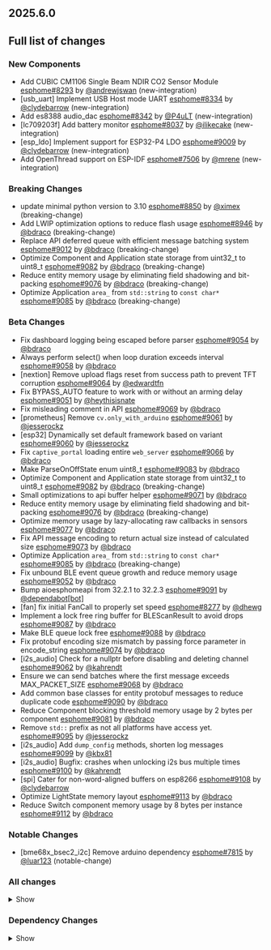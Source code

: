 ## 2025.6.0

## Full list of changes

### New Components

- Add CUBIC CM1106 Single Beam NDIR CO2 Sensor Module [esphome#8293](https://github.com/esphome/esphome/pull/8293) by [@andrewjswan](https://github.com/andrewjswan) (new-integration)
- [usb_uart] Implement USB Host mode UART [esphome#8334](https://github.com/esphome/esphome/pull/8334) by [@clydebarrow](https://github.com/clydebarrow) (new-integration)
- Add es8388 audio_dac [esphome#8342](https://github.com/esphome/esphome/pull/8342) by [@P4uLT](https://github.com/P4uLT) (new-integration)
- [lc709203f] Add battery monitor [esphome#8037](https://github.com/esphome/esphome/pull/8037) by [@ilikecake](https://github.com/ilikecake) (new-integration)
- [esp_ldo] Implement support for ESP32-P4 LDO [esphome#9009](https://github.com/esphome/esphome/pull/9009) by [@clydebarrow](https://github.com/clydebarrow) (new-integration)
- Add OpenThread support on ESP-IDF [esphome#7506](https://github.com/esphome/esphome/pull/7506) by [@mrene](https://github.com/mrene) (new-integration)

### Breaking Changes

- update minimal python version to 3.10 [esphome#8850](https://github.com/esphome/esphome/pull/8850) by [@ximex](https://github.com/ximex) (breaking-change)
- Add LWIP optimization options to reduce flash usage [esphome#8946](https://github.com/esphome/esphome/pull/8946) by [@bdraco](https://github.com/bdraco) (breaking-change)
- Replace API deferred queue with efficient message batching system [esphome#9012](https://github.com/esphome/esphome/pull/9012) by [@bdraco](https://github.com/bdraco) (breaking-change)
- Optimize Component and Application state storage from uint32_t to uint8_t [esphome#9082](https://github.com/esphome/esphome/pull/9082) by [@bdraco](https://github.com/bdraco) (breaking-change)
- Reduce entity memory usage by eliminating field shadowing and bit-packing [esphome#9076](https://github.com/esphome/esphome/pull/9076) by [@bdraco](https://github.com/bdraco) (breaking-change)
- Optimize Application ``area_`` from ``std::string`` to ``const char*`` [esphome#9085](https://github.com/esphome/esphome/pull/9085) by [@bdraco](https://github.com/bdraco) (breaking-change)

### Beta Changes

- Fix dashboard logging being escaped before parser [esphome#9054](https://github.com/esphome/esphome/pull/9054) by [@bdraco](https://github.com/bdraco)
- Always perform select() when loop duration exceeds interval [esphome#9058](https://github.com/esphome/esphome/pull/9058) by [@bdraco](https://github.com/bdraco)
- [nextion] Remove upload flags reset from success path to prevent TFT corruption [esphome#9064](https://github.com/esphome/esphome/pull/9064) by [@edwardtfn](https://github.com/edwardtfn)
- Fix BYPASS_AUTO feature to work with or without an arming delay [esphome#9051](https://github.com/esphome/esphome/pull/9051) by [@heythisisnate](https://github.com/heythisisnate)
- Fix misleading comment in API [esphome#9069](https://github.com/esphome/esphome/pull/9069) by [@bdraco](https://github.com/bdraco)
- [prometheus] Remove ``cv.only_with_arduino`` [esphome#9061](https://github.com/esphome/esphome/pull/9061) by [@jesserockz](https://github.com/jesserockz)
- [esp32] Dynamically set default framework based on variant [esphome#9060](https://github.com/esphome/esphome/pull/9060) by [@jesserockz](https://github.com/jesserockz)
- Fix ``captive_portal`` loading entire ``web_server`` [esphome#9066](https://github.com/esphome/esphome/pull/9066) by [@bdraco](https://github.com/bdraco)
- Make ParseOnOffState enum uint8_t [esphome#9083](https://github.com/esphome/esphome/pull/9083) by [@bdraco](https://github.com/bdraco)
- Optimize Component and Application state storage from uint32_t to uint8_t [esphome#9082](https://github.com/esphome/esphome/pull/9082) by [@bdraco](https://github.com/bdraco) (breaking-change)
- Small optimizations to api buffer helper [esphome#9071](https://github.com/esphome/esphome/pull/9071) by [@bdraco](https://github.com/bdraco)
- Reduce entity memory usage by eliminating field shadowing and bit-packing [esphome#9076](https://github.com/esphome/esphome/pull/9076) by [@bdraco](https://github.com/bdraco) (breaking-change)
- Optimize memory usage by lazy-allocating raw callbacks in sensors [esphome#9077](https://github.com/esphome/esphome/pull/9077) by [@bdraco](https://github.com/bdraco)
- Fix API message encoding to return actual size instead of calculated size [esphome#9073](https://github.com/esphome/esphome/pull/9073) by [@bdraco](https://github.com/bdraco)
- Optimize Application ``area_`` from ``std::string`` to ``const char*`` [esphome#9085](https://github.com/esphome/esphome/pull/9085) by [@bdraco](https://github.com/bdraco) (breaking-change)
- Fix unbound BLE event queue growth and reduce memory usage [esphome#9052](https://github.com/esphome/esphome/pull/9052) by [@bdraco](https://github.com/bdraco)
- Bump aioesphomeapi from 32.2.1 to 32.2.3 [esphome#9091](https://github.com/esphome/esphome/pull/9091) by [@dependabot[bot]](https://github.com/apps/dependabot)
- [fan] fix initial FanCall to properly set speed [esphome#8277](https://github.com/esphome/esphome/pull/8277) by [@dhewg](https://github.com/dhewg)
- Implement a lock free ring buffer for BLEScanResult to avoid drops [esphome#9087](https://github.com/esphome/esphome/pull/9087) by [@bdraco](https://github.com/bdraco)
- Make BLE queue lock free [esphome#9088](https://github.com/esphome/esphome/pull/9088) by [@bdraco](https://github.com/bdraco)
- Fix protobuf encoding size mismatch by passing force parameter in encode_string [esphome#9074](https://github.com/esphome/esphome/pull/9074) by [@bdraco](https://github.com/bdraco)
- [i2s_audio] Check for a nullptr before disabling and deleting channel [esphome#9062](https://github.com/esphome/esphome/pull/9062) by [@kahrendt](https://github.com/kahrendt)
- Ensure we can send batches where the first message exceeds MAX_PACKET_SIZE [esphome#9068](https://github.com/esphome/esphome/pull/9068) by [@bdraco](https://github.com/bdraco)
- Add common base classes for entity protobuf messages to reduce duplicate code [esphome#9090](https://github.com/esphome/esphome/pull/9090) by [@bdraco](https://github.com/bdraco)
- Reduce Component blocking threshold memory usage by 2 bytes per component [esphome#9081](https://github.com/esphome/esphome/pull/9081) by [@bdraco](https://github.com/bdraco)
- Remove ``std::`` prefix as not all platforms have access yet. [esphome#9095](https://github.com/esphome/esphome/pull/9095) by [@jesserockz](https://github.com/jesserockz)
- [i2s_audio] Add ``dump_config`` methods, shorten log messages [esphome#9099](https://github.com/esphome/esphome/pull/9099) by [@kbx81](https://github.com/kbx81)
- [i2s_audio] Bugfix: crashes when unlocking i2s bus multiple times [esphome#9100](https://github.com/esphome/esphome/pull/9100) by [@kahrendt](https://github.com/kahrendt)
- [spi] Cater for non-word-aligned buffers on esp8266 [esphome#9108](https://github.com/esphome/esphome/pull/9108) by [@clydebarrow](https://github.com/clydebarrow)
- Optimize LightState memory layout [esphome#9113](https://github.com/esphome/esphome/pull/9113) by [@bdraco](https://github.com/bdraco)
- Reduce Switch component memory usage by 8 bytes per instance [esphome#9112](https://github.com/esphome/esphome/pull/9112) by [@bdraco](https://github.com/bdraco)

### Notable Changes

- [bme68x_bsec2_i2c] Remove arduino dependency [esphome#7815](https://github.com/esphome/esphome/pull/7815) by [@luar123](https://github.com/luar123) (notable-change)

### All changes

<details>
<summary>Show</summary>

- add actions to the MAX7219Component [esphome#6462](https://github.com/esphome/esphome/pull/6462) by [@nielsnl68](https://github.com/nielsnl68)
- [api] Update api proto to add legacy value [esphome#8802](https://github.com/esphome/esphome/pull/8802) by [@jesserockz](https://github.com/jesserockz)
- [script] Use local import for zephyr [esphome#8822](https://github.com/esphome/esphome/pull/8822) by [@clydebarrow](https://github.com/clydebarrow)
- Bump cryptography to 45.0.1 [esphome#8826](https://github.com/esphome/esphome/pull/8826) by [@bdraco](https://github.com/bdraco)
- unify and add missing metric suffixes [esphome#8816](https://github.com/esphome/esphome/pull/8816) by [@ximex](https://github.com/ximex)
- Improve stability for a test that crashes intermittently in CI [esphome#8699](https://github.com/esphome/esphome/pull/8699) by [@dala318](https://github.com/dala318)
- update ruff version to ``0.11.10`` in ``.pre-commit-config.yaml`` [esphome#8851](https://github.com/esphome/esphome/pull/8851) by [@ximex](https://github.com/ximex)
- add python 3.13 to ci pipeline [esphome#8855](https://github.com/esphome/esphome/pull/8855) by [@ximex](https://github.com/ximex)
- [esp32] Use IDF 5.3.2 as default for IDF builds [esphome#8464](https://github.com/esphome/esphome/pull/8464) by [@swoboda1337](https://github.com/swoboda1337)
- update minimal python version to 3.10 [esphome#8850](https://github.com/esphome/esphome/pull/8850) by [@ximex](https://github.com/ximex) (breaking-change)
- [esp32, logger] Add initial P4 support [esphome#8439](https://github.com/esphome/esphome/pull/8439) by [@swoboda1337](https://github.com/swoboda1337)
- Add CUBIC CM1106 Single Beam NDIR CO2 Sensor Module [esphome#8293](https://github.com/esphome/esphome/pull/8293) by [@andrewjswan](https://github.com/andrewjswan) (new-integration)
- Updates for development environment [esphome#8801](https://github.com/esphome/esphome/pull/8801) by [@jesserockz](https://github.com/jesserockz)
- [sync] Update and fix sync workflow [esphome#8873](https://github.com/esphome/esphome/pull/8873) by [@jesserockz](https://github.com/jesserockz)
- [lvgl] Try to allocate smaller buffer on failure [esphome#8814](https://github.com/esphome/esphome/pull/8814) by [@clydebarrow](https://github.com/clydebarrow)
- [lvgl] Add content styling to tabview [esphome#8823](https://github.com/esphome/esphome/pull/8823) by [@clydebarrow](https://github.com/clydebarrow)
- [usb_uart] Implement USB Host mode UART [esphome#8334](https://github.com/esphome/esphome/pull/8334) by [@clydebarrow](https://github.com/clydebarrow) (new-integration)
- OTA: Close and clean up client when setsockopt fails [esphome#8865](https://github.com/esphome/esphome/pull/8865) by [@luuoaoa](https://github.com/luuoaoa)
- Add const DEVICE_CLASS_WIND_DIRECTION [esphome#8870](https://github.com/esphome/esphome/pull/8870) by [@Pi57](https://github.com/Pi57)
- Synchronise Device Classes from Home Assistant [esphome#8874](https://github.com/esphome/esphome/pull/8874) by [@esphomebot](https://github.com/esphomebot)
- Optimize API frame helper buffer management [esphome#8805](https://github.com/esphome/esphome/pull/8805) by [@bdraco](https://github.com/bdraco)
- Use UINT16_MAX instead of hard coded 65535 in api [esphome#8884](https://github.com/esphome/esphome/pull/8884) by [@bdraco](https://github.com/bdraco)
- feat: ``wifi.configure`` now emits error after reconnecting to old AP [esphome#8653](https://github.com/esphome/esphome/pull/8653) by [@Rapsssito](https://github.com/Rapsssito)
- [modbus_controller] Add assumed_state to switch [esphome#8880](https://github.com/esphome/esphome/pull/8880) by [@gotnone](https://github.com/gotnone)
- [const] Move ``CONF_RESET`` to const.py [esphome#8889](https://github.com/esphome/esphome/pull/8889) by [@jesserockz](https://github.com/jesserockz)
- [bme68x_bsec2_i2c] Remove arduino dependency [esphome#7815](https://github.com/esphome/esphome/pull/7815) by [@luar123](https://github.com/luar123) (notable-change)
- [i2s_audio] Add basic support for esp32-p4 [esphome#8887](https://github.com/esphome/esphome/pull/8887) by [@jesserockz](https://github.com/jesserockz)
- [esp32, logger, core] Add initial c5 support [esphome#8895](https://github.com/esphome/esphome/pull/8895) by [@swoboda1337](https://github.com/swoboda1337)
- Resolve regex library warnings [esphome#8890](https://github.com/esphome/esphome/pull/8890) by [@emmanuel-ferdman](https://github.com/emmanuel-ferdman)
- Add integration tests for host [esphome#8912](https://github.com/esphome/esphome/pull/8912) by [@bdraco](https://github.com/bdraco)
- Fix flakey tests [esphome#8914](https://github.com/esphome/esphome/pull/8914) by [@bdraco](https://github.com/bdraco)
- [sx1509] add support for keys [esphome#8413](https://github.com/esphome/esphome/pull/8413) by [@ssieb](https://github.com/ssieb)
- Add es8388 audio_dac [esphome#8342](https://github.com/esphome/esphome/pull/8342) by [@P4uLT](https://github.com/P4uLT) (new-integration)
- [online_image] Last-Modified-Date and ETag response caching [esphome#8782](https://github.com/esphome/esphome/pull/8782) by [@candrews](https://github.com/candrews)
- [aht10] Various optimizations/clean-up [esphome#8921](https://github.com/esphome/esphome/pull/8921) by [@kbx81](https://github.com/kbx81)
- [rtttl] Various optimizations/clean-up [esphome#8923](https://github.com/esphome/esphome/pull/8923) by [@kbx81](https://github.com/kbx81)
- [ledc] Various optimizations/clean-up [esphome#8922](https://github.com/esphome/esphome/pull/8922) by [@kbx81](https://github.com/kbx81)
- Streamline setup() logging (a, b) [esphome#8924](https://github.com/esphome/esphome/pull/8924) by [@kbx81](https://github.com/kbx81)
- Streamline setup() logging (c, d) [esphome#8925](https://github.com/esphome/esphome/pull/8925) by [@kbx81](https://github.com/kbx81)
- Streamline setup() logging (e, f) [esphome#8926](https://github.com/esphome/esphome/pull/8926) by [@kbx81](https://github.com/kbx81)
- Streamline setup() logging (g, h, i) [esphome#8927](https://github.com/esphome/esphome/pull/8927) by [@kbx81](https://github.com/kbx81)
- Streamline setup() logging (k, l, m) [esphome#8928](https://github.com/esphome/esphome/pull/8928) by [@kbx81](https://github.com/kbx81)
- Streamline setup() logging (n, o, p, q, r) [esphome#8929](https://github.com/esphome/esphome/pull/8929) by [@kbx81](https://github.com/kbx81)
- Streamline setup() logging (s, t, u, v, w, x, y, z) [esphome#8930](https://github.com/esphome/esphome/pull/8930) by [@kbx81](https://github.com/kbx81)
- [speaker mediaplayer] Yaml config initial volume (on first boot) [esphome#8898](https://github.com/esphome/esphome/pull/8898) by [@mrtoy-me](https://github.com/mrtoy-me)
- [i2s_audio] Bump esphome/ESP32-audioI2S to 2.2.0 [esphome#8920](https://github.com/esphome/esphome/pull/8920) by [@jesserockz](https://github.com/jesserockz)
- Add more demo platforms [esphome#8903](https://github.com/esphome/esphome/pull/8903) by [@jesserockz](https://github.com/jesserockz)
- Migrate wifi component to use App.get_loop_component_start_time [esphome#8931](https://github.com/esphome/esphome/pull/8931) by [@bdraco](https://github.com/bdraco)
- Optimize socket operations by checking readiness in the main loop [esphome#8918](https://github.com/esphome/esphome/pull/8918) by [@bdraco](https://github.com/bdraco)
- Improve logging in integration tests when port does not open [esphome#8932](https://github.com/esphome/esphome/pull/8932) by [@bdraco](https://github.com/bdraco)
- [pmwcs3] Optimize logging [esphome#8936](https://github.com/esphome/esphome/pull/8936) by [@kbx81](https://github.com/kbx81)
- [tmp102] Remove ``setup()``, optimize logging [esphome#8937](https://github.com/esphome/esphome/pull/8937) by [@kbx81](https://github.com/kbx81)
- Optimize plaintext API header reading to reduce system calls [esphome#8941](https://github.com/esphome/esphome/pull/8941) by [@bdraco](https://github.com/bdraco)
- [gcja5] Remove unused ``setup()`` method [esphome#8935](https://github.com/esphome/esphome/pull/8935) by [@kbx81](https://github.com/kbx81)
- [alarm_control_panel] BYPASS_AUTO option for Template Alarm Control Panel sensors left open when armed [esphome#8795](https://github.com/esphome/esphome/pull/8795) by [@heythisisnate](https://github.com/heythisisnate)
- Fix select() logging flood in very verbose mode [esphome#8942](https://github.com/esphome/esphome/pull/8942) by [@bdraco](https://github.com/bdraco)
- particle matter improvements [esphome#8846](https://github.com/esphome/esphome/pull/8846) by [@ximex](https://github.com/ximex)
- Fix colors in update all [esphome#8854](https://github.com/esphome/esphome/pull/8854) by [@swoboda1337](https://github.com/swoboda1337)
- Add flip X and Y on inkplate6 component [esphome#7904](https://github.com/esphome/esphome/pull/7904) by [@Leicas](https://github.com/Leicas)
- [modbus] [modbus_controller] Fix server role read coil 0x1 crc [esphome#8859](https://github.com/esphome/esphome/pull/8859) by [@gotnone](https://github.com/gotnone)
- [rp2040] Allow changing watchdog timeout [esphome#8868](https://github.com/esphome/esphome/pull/8868) by [@kuba2k2](https://github.com/kuba2k2)
- [esp32] Regenerate boards from recommended platform version [esphome#8938](https://github.com/esphome/esphome/pull/8938) by [@jesserockz](https://github.com/jesserockz)
- Introduce "communication failed" log macro [esphome#8939](https://github.com/esphome/esphome/pull/8939) by [@kbx81](https://github.com/kbx81)
- [demo] FIx some of the entities [esphome#8943](https://github.com/esphome/esphome/pull/8943) by [@jesserockz](https://github.com/jesserockz)
- Redundant Log Messages Cleanup [esphome#8944](https://github.com/esphome/esphome/pull/8944) by [@bdraco](https://github.com/bdraco)
- [dht] Clean-up, shorten some log messages [esphome#8949](https://github.com/esphome/esphome/pull/8949) by [@kbx81](https://github.com/kbx81)
- Have ESPHome's YAML dumper comply with its own yamllint rules [esphome#8957](https://github.com/esphome/esphome/pull/8957) by [@jpeletier](https://github.com/jpeletier)
- Allow Weikai to pass data_bit validation [esphome#8917](https://github.com/esphome/esphome/pull/8917) by [@timdaman](https://github.com/timdaman)
- [max9611] Remove redundant "max9611" from log messages [esphome#8967](https://github.com/esphome/esphome/pull/8967) by [@kbx81](https://github.com/kbx81)
- [nextion] Allocate NextionQueue in PSRAM (if available) [esphome#8979](https://github.com/esphome/esphome/pull/8979) by [@edwardtfn](https://github.com/edwardtfn)
- [esp32c6] Add test base file and platformio env [esphome#8973](https://github.com/esphome/esphome/pull/8973) by [@jesserockz](https://github.com/jesserockz)
- Add missing icons and device classes to BME680 sensors [esphome#8960](https://github.com/esphome/esphome/pull/8960) by [@tronikos](https://github.com/tronikos)
- [preferences] Shorten log messages [esphome#8982](https://github.com/esphome/esphome/pull/8982) by [@kbx81](https://github.com/kbx81)
- [lc709203f] Add battery monitor [esphome#8037](https://github.com/esphome/esphome/pull/8037) by [@ilikecake](https://github.com/ilikecake) (new-integration)
- [mdns] Set up only after API is set up [esphome#9000](https://github.com/esphome/esphome/pull/9000) by [@jesserockz](https://github.com/jesserockz)
- [const] Move CONF_X and CONF_Y to const.py [esphome#8999](https://github.com/esphome/esphome/pull/8999) by [@Hannah-GBS](https://github.com/Hannah-GBS)
- [core] Update defines.h esp-idf version [esphome#8974](https://github.com/esphome/esphome/pull/8974) by [@jesserockz](https://github.com/jesserockz)
- [spi] Remove redundant "SPI" from log messages [esphome#8970](https://github.com/esphome/esphome/pull/8970) by [@kbx81](https://github.com/kbx81)
- [sdp3x] Remove redundant "sdp3x" from log messages [esphome#8969](https://github.com/esphome/esphome/pull/8969) by [@kbx81](https://github.com/kbx81)
- [ethernet] Remove redundant "ethernet" from log messages [esphome#8966](https://github.com/esphome/esphome/pull/8966) by [@kbx81](https://github.com/kbx81)
- [bmp3xx] Remove redundant "bmp3xx" from log messages [esphome#8965](https://github.com/esphome/esphome/pull/8965) by [@kbx81](https://github.com/kbx81)
- Remove unnecessary ellipsis [esphome#8964](https://github.com/esphome/esphome/pull/8964) by [@kbx81](https://github.com/kbx81)
- [wireguard] Remove redundant "wireguard" from log messages [esphome#8963](https://github.com/esphome/esphome/pull/8963) by [@kbx81](https://github.com/kbx81)
- [dashboard] Fix logging colors [esphome#8984](https://github.com/esphome/esphome/pull/8984) by [@swoboda1337](https://github.com/swoboda1337)
- [sps30] Shorten log messages [esphome#8971](https://github.com/esphome/esphome/pull/8971) by [@kbx81](https://github.com/kbx81)
- [bmp581] Shorten some log messages [esphome#8948](https://github.com/esphome/esphome/pull/8948) by [@kbx81](https://github.com/kbx81)
- [api] Streamline some log strings [esphome#8962](https://github.com/esphome/esphome/pull/8962) by [@kbx81](https://github.com/kbx81)
- [mqtt] Remove redundant "mqtt" from log messages [esphome#8968](https://github.com/esphome/esphome/pull/8968) by [@kbx81](https://github.com/kbx81)
- [ci, nrf52] make zephyr clang mandatory [esphome#8992](https://github.com/esphome/esphome/pull/8992) by [@tomaszduda23](https://github.com/tomaszduda23)
- [sdl] Add config for SDL window flags [esphome#8998](https://github.com/esphome/esphome/pull/8998) by [@Hannah-GBS](https://github.com/Hannah-GBS)
- [nextion] Add optional ``max_queue_size`` limit to prevent queue overflows [esphome#8976](https://github.com/esphome/esphome/pull/8976) by [@edwardtfn](https://github.com/edwardtfn)
- Move CONF_REQUEST_HEADERS to const.py [esphome#9002](https://github.com/esphome/esphome/pull/9002) by [@numo68](https://github.com/numo68)
- [api] Fix build error in IDF 5.5 [esphome#9007](https://github.com/esphome/esphome/pull/9007) by [@swoboda1337](https://github.com/swoboda1337)
- [list-components.py] Only add platforms that are actually platforms. [esphome#9005](https://github.com/esphome/esphome/pull/9005) by [@clydebarrow](https://github.com/clydebarrow)
- [qwiic_pir] Clean-up, shorten some log messages [esphome#8951](https://github.com/esphome/esphome/pull/8951) by [@kbx81](https://github.com/kbx81)
- [esp32] Add config vars for compiler [esphome#9023](https://github.com/esphome/esphome/pull/9023) by [@kbx81](https://github.com/kbx81)
- Implement proper API connection teardown before deep sleep/reboot [esphome#9008](https://github.com/esphome/esphome/pull/9008) by [@bdraco](https://github.com/bdraco)
- [config] Clean build on ESP-IDF when component/platform combos change [esphome#9028](https://github.com/esphome/esphome/pull/9028) by [@clydebarrow](https://github.com/clydebarrow)
- Disable ruff rule UP038 [esphome#9029](https://github.com/esphome/esphome/pull/9029) by [@bdraco](https://github.com/bdraco)
- Update webserver local assets to 20250608-225410 [esphome#9030](https://github.com/esphome/esphome/pull/9030) by [@esphomebot](https://github.com/esphomebot)
- Reduce ESP_LOGCONFIG calls [esphome#9026](https://github.com/esphome/esphome/pull/9026) by [@bdraco](https://github.com/bdraco)
- Force socket ready when high frequency looping [esphome#9032](https://github.com/esphome/esphome/pull/9032) by [@juanboro](https://github.com/juanboro)
- [psram] Add P4 support [esphome#8545](https://github.com/esphome/esphome/pull/8545) by [@clydebarrow](https://github.com/clydebarrow)
- [nextion] Use safe restart to properly handle globals and restart logging [esphome#9010](https://github.com/esphome/esphome/pull/9010) by [@edwardtfn](https://github.com/edwardtfn)
- [max7219digit, servo, tsl2591] ESP_LOGCONFIG call reduction (Extend #9026) [esphome#9033](https://github.com/esphome/esphome/pull/9033) by [@kbx81](https://github.com/kbx81)
- [tsl2561, tsl2591] Shorten log messages [esphome#9034](https://github.com/esphome/esphome/pull/9034) by [@kbx81](https://github.com/kbx81)
- Change RP2040 PIO SK6812 timings [esphome#9020](https://github.com/esphome/esphome/pull/9020) by [@pseud0sphere](https://github.com/pseud0sphere)
- Add LWIP optimization options to reduce flash usage [esphome#8946](https://github.com/esphome/esphome/pull/8946) by [@bdraco](https://github.com/bdraco) (breaking-change)
- [globals] Prevent redundant oversized string checks in loop [esphome#9001](https://github.com/esphome/esphome/pull/9001) by [@edwardtfn](https://github.com/edwardtfn)
- [nextion] Optimize log messages to reduce memory usage [esphome#9039](https://github.com/esphome/esphome/pull/9039) by [@edwardtfn](https://github.com/edwardtfn)
- [nextion] Add configurable limit for commands processed per loop [esphome#8972](https://github.com/esphome/esphome/pull/8972) by [@edwardtfn](https://github.com/edwardtfn)
- [lvgl] Fix templated argument to ``lvgl.is_idle`` [esphome#9014](https://github.com/esphome/esphome/pull/9014) by [@clydebarrow](https://github.com/clydebarrow)
- Replace API deferred queue with efficient message batching system [esphome#9012](https://github.com/esphome/esphome/pull/9012) by [@bdraco](https://github.com/bdraco) (breaking-change)
- Reduce Bluetooth overhead by disabling unused logging categories [esphome#8945](https://github.com/esphome/esphome/pull/8945) by [@bdraco](https://github.com/bdraco)
- [inkplate] Remove arduino dependency [esphome#9031](https://github.com/esphome/esphome/pull/9031) by [@jesserockz](https://github.com/jesserockz)
- [core] Include esp_mac.h on Arduino too [esphome#9040](https://github.com/esphome/esphome/pull/9040) by [@swoboda1337](https://github.com/swoboda1337)
- Use a ``define`` for log message constants [esphome#8952](https://github.com/esphome/esphome/pull/8952) by [@kbx81](https://github.com/kbx81)
- [esp_ldo] Implement support for ESP32-P4 LDO [esphome#9009](https://github.com/esphome/esphome/pull/9009) by [@clydebarrow](https://github.com/clydebarrow) (new-integration)
- Fix: Seeed Studio MR60FDA2 threshold height could not be set [esphome#9011](https://github.com/esphome/esphome/pull/9011) by [@limengdu](https://github.com/limengdu)
- [esp32] Use release zip from pioarduino/platform-espressif32 instead of git tag [esphome#8975](https://github.com/esphome/esphome/pull/8975) by [@jesserockz](https://github.com/jesserockz)
- [esp32_rmt] Add variant validation for use_dma [esphome#8897](https://github.com/esphome/esphome/pull/8897) by [@swoboda1337](https://github.com/swoboda1337)
- Ensure components only powerdown after teardown [esphome#9044](https://github.com/esphome/esphome/pull/9044) by [@bdraco](https://github.com/bdraco)
- use ``encode_uintXX`` [esphome#8847](https://github.com/esphome/esphome/pull/8847) by [@ximex](https://github.com/ximex)
- Add OpenThread support on ESP-IDF [esphome#7506](https://github.com/esphome/esphome/pull/7506) by [@mrene](https://github.com/mrene) (new-integration)
- [shtcx] Shorten log messages [esphome#9046](https://github.com/esphome/esphome/pull/9046) by [@kbx81](https://github.com/kbx81)
- [application] Fix build error on some IDF versions [esphome#9045](https://github.com/esphome/esphome/pull/9045) by [@kbx81](https://github.com/kbx81)
- [spi] Restrict octal spi to S3/S2/P4 [esphome#9041](https://github.com/esphome/esphome/pull/9041) by [@clydebarrow](https://github.com/clydebarrow)
- Reserve memory for component and platform vectors [esphome#9042](https://github.com/esphome/esphome/pull/9042) by [@bdraco](https://github.com/bdraco)
- Improve shutdown reliability when tx buffer is full [esphome#9043](https://github.com/esphome/esphome/pull/9043) by [@bdraco](https://github.com/bdraco)
- Add support for custom request headers in online_image component [esphome#8985](https://github.com/esphome/esphome/pull/8985) by [@numo68](https://github.com/numo68)
- Openthread code updates [esphome#9047](https://github.com/esphome/esphome/pull/9047) by [@jesserockz](https://github.com/jesserockz)
- [sgp4x] Shorten log messages, various clean-up [esphome#9048](https://github.com/esphome/esphome/pull/9048) by [@kbx81](https://github.com/kbx81)
- Fix dashboard logging being escaped before parser [esphome#9054](https://github.com/esphome/esphome/pull/9054) by [@bdraco](https://github.com/bdraco)
- Always perform select() when loop duration exceeds interval [esphome#9058](https://github.com/esphome/esphome/pull/9058) by [@bdraco](https://github.com/bdraco)
- [nextion] Remove upload flags reset from success path to prevent TFT corruption [esphome#9064](https://github.com/esphome/esphome/pull/9064) by [@edwardtfn](https://github.com/edwardtfn)
- Fix BYPASS_AUTO feature to work with or without an arming delay [esphome#9051](https://github.com/esphome/esphome/pull/9051) by [@heythisisnate](https://github.com/heythisisnate)
- Fix misleading comment in API [esphome#9069](https://github.com/esphome/esphome/pull/9069) by [@bdraco](https://github.com/bdraco)
- [prometheus] Remove ``cv.only_with_arduino`` [esphome#9061](https://github.com/esphome/esphome/pull/9061) by [@jesserockz](https://github.com/jesserockz)
- [esp32] Dynamically set default framework based on variant [esphome#9060](https://github.com/esphome/esphome/pull/9060) by [@jesserockz](https://github.com/jesserockz)
- Fix ``captive_portal`` loading entire ``web_server`` [esphome#9066](https://github.com/esphome/esphome/pull/9066) by [@bdraco](https://github.com/bdraco)
- Make ParseOnOffState enum uint8_t [esphome#9083](https://github.com/esphome/esphome/pull/9083) by [@bdraco](https://github.com/bdraco)
- Optimize Component and Application state storage from uint32_t to uint8_t [esphome#9082](https://github.com/esphome/esphome/pull/9082) by [@bdraco](https://github.com/bdraco) (breaking-change)
- Small optimizations to api buffer helper [esphome#9071](https://github.com/esphome/esphome/pull/9071) by [@bdraco](https://github.com/bdraco)
- Reduce entity memory usage by eliminating field shadowing and bit-packing [esphome#9076](https://github.com/esphome/esphome/pull/9076) by [@bdraco](https://github.com/bdraco) (breaking-change)
- Optimize memory usage by lazy-allocating raw callbacks in sensors [esphome#9077](https://github.com/esphome/esphome/pull/9077) by [@bdraco](https://github.com/bdraco)
- Fix API message encoding to return actual size instead of calculated size [esphome#9073](https://github.com/esphome/esphome/pull/9073) by [@bdraco](https://github.com/bdraco)
- Optimize Application ``area_`` from ``std::string`` to ``const char*`` [esphome#9085](https://github.com/esphome/esphome/pull/9085) by [@bdraco](https://github.com/bdraco) (breaking-change)
- Fix unbound BLE event queue growth and reduce memory usage [esphome#9052](https://github.com/esphome/esphome/pull/9052) by [@bdraco](https://github.com/bdraco)
- [fan] fix initial FanCall to properly set speed [esphome#8277](https://github.com/esphome/esphome/pull/8277) by [@dhewg](https://github.com/dhewg)
- Implement a lock free ring buffer for BLEScanResult to avoid drops [esphome#9087](https://github.com/esphome/esphome/pull/9087) by [@bdraco](https://github.com/bdraco)
- Make BLE queue lock free [esphome#9088](https://github.com/esphome/esphome/pull/9088) by [@bdraco](https://github.com/bdraco)
- Fix protobuf encoding size mismatch by passing force parameter in encode_string [esphome#9074](https://github.com/esphome/esphome/pull/9074) by [@bdraco](https://github.com/bdraco)
- [i2s_audio] Check for a nullptr before disabling and deleting channel [esphome#9062](https://github.com/esphome/esphome/pull/9062) by [@kahrendt](https://github.com/kahrendt)
- Ensure we can send batches where the first message exceeds MAX_PACKET_SIZE [esphome#9068](https://github.com/esphome/esphome/pull/9068) by [@bdraco](https://github.com/bdraco)
- Add common base classes for entity protobuf messages to reduce duplicate code [esphome#9090](https://github.com/esphome/esphome/pull/9090) by [@bdraco](https://github.com/bdraco)
- Reduce Component blocking threshold memory usage by 2 bytes per component [esphome#9081](https://github.com/esphome/esphome/pull/9081) by [@bdraco](https://github.com/bdraco)
- Remove ``std::`` prefix as not all platforms have access yet. [esphome#9095](https://github.com/esphome/esphome/pull/9095) by [@jesserockz](https://github.com/jesserockz)
- [i2s_audio] Add ``dump_config`` methods, shorten log messages [esphome#9099](https://github.com/esphome/esphome/pull/9099) by [@kbx81](https://github.com/kbx81)
- [i2s_audio] Bugfix: crashes when unlocking i2s bus multiple times [esphome#9100](https://github.com/esphome/esphome/pull/9100) by [@kahrendt](https://github.com/kahrendt)
- [spi] Cater for non-word-aligned buffers on esp8266 [esphome#9108](https://github.com/esphome/esphome/pull/9108) by [@clydebarrow](https://github.com/clydebarrow)
- Add intent progress event to voice assistant enum [esphome#9103](https://github.com/esphome/esphome/pull/9103) by [@synesthesiam](https://github.com/synesthesiam)
- Optimize LightState memory layout [esphome#9113](https://github.com/esphome/esphome/pull/9113) by [@bdraco](https://github.com/bdraco)
- Reduce Switch component memory usage by 8 bytes per instance [esphome#9112](https://github.com/esphome/esphome/pull/9112) by [@bdraco](https://github.com/bdraco)
</details>

### Dependency Changes

<details>
<summary>Show</summary>

- Bump aioesphomeapi from 30.2.0 to 31.0.0 [esphome#8779](https://github.com/esphome/esphome/pull/8779) by [@dependabot[bot]](https://github.com/apps/dependabot)
- Bump cairosvg from 2.7.1 to 2.8.0 [esphome#8780](https://github.com/esphome/esphome/pull/8780) by [@dependabot[bot]](https://github.com/apps/dependabot)
- Bump cairosvg from 2.8.0 to 2.8.1 [esphome#8799](https://github.com/esphome/esphome/pull/8799) by [@dependabot[bot]](https://github.com/apps/dependabot)
- Bump aioesphomeapi from 31.0.0 to 31.0.1 [esphome#8809](https://github.com/esphome/esphome/pull/8809) by [@dependabot[bot]](https://github.com/apps/dependabot)
- Bump setuptools from 80.4.0 to 80.7.1 [esphome#8808](https://github.com/esphome/esphome/pull/8808) by [@dependabot[bot]](https://github.com/apps/dependabot)
- Bump ruff from 0.11.9 to 0.11.10 [esphome#8818](https://github.com/esphome/esphome/pull/8818) by [@dependabot[bot]](https://github.com/apps/dependabot)
- Bump cairosvg from 2.8.1 to 2.8.2 [esphome#8817](https://github.com/esphome/esphome/pull/8817) by [@dependabot[bot]](https://github.com/apps/dependabot)
- Bump codecov/codecov-action from 5.4.2 to 5.4.3 [esphome#8820](https://github.com/esphome/esphome/pull/8820) by [@dependabot[bot]](https://github.com/apps/dependabot)
- Bump aioesphomeapi from 31.0.1 to 31.1.0 [esphome#8849](https://github.com/esphome/esphome/pull/8849) by [@dependabot[bot]](https://github.com/apps/dependabot)
- Bump setuptools from 80.7.1 to 80.8.0 [esphome#8858](https://github.com/esphome/esphome/pull/8858) by [@dependabot[bot]](https://github.com/apps/dependabot)
- Bump tornado from 6.4.2 to 6.5.1 [esphome#8882](https://github.com/esphome/esphome/pull/8882) by [@dependabot[bot]](https://github.com/apps/dependabot)
- Bump ruff from 0.11.10 to 0.11.11 [esphome#8883](https://github.com/esphome/esphome/pull/8883) by [@dependabot[bot]](https://github.com/apps/dependabot)
- Bump pyupgrade from 3.19.1 to 3.20.0 [esphome#8891](https://github.com/esphome/esphome/pull/8891) by [@dependabot[bot]](https://github.com/apps/dependabot)
- Bump actions/checkout from 4.1.7 to 4.2.2 [esphome#8904](https://github.com/esphome/esphome/pull/8904) by [@jesserockz](https://github.com/jesserockz)
- Bump ruamel-yaml from 0.18.10 to 0.18.11 [esphome#8910](https://github.com/esphome/esphome/pull/8910) by [@dependabot[bot]](https://github.com/apps/dependabot)
- Bump pytest-mock from 3.14.0 to 3.14.1 [esphome#8909](https://github.com/esphome/esphome/pull/8909) by [@dependabot[bot]](https://github.com/apps/dependabot)
- Bump setuptools from 80.8.0 to 80.9.0 [esphome#8915](https://github.com/esphome/esphome/pull/8915) by [@dependabot[bot]](https://github.com/apps/dependabot)
- Bump pytest-xdist from 3.6.1 to 3.7.0 [esphome#8916](https://github.com/esphome/esphome/pull/8916) by [@dependabot[bot]](https://github.com/apps/dependabot)
- Bump docker/build-push-action from 6.17.0 to 6.18.0 in /.github/actions/build-image [esphome#8919](https://github.com/esphome/esphome/pull/8919) by [@dependabot[bot]](https://github.com/apps/dependabot)
- Bump pytest from 8.3.5 to 8.4.0 [esphome#8993](https://github.com/esphome/esphome/pull/8993) by [@dependabot[bot]](https://github.com/apps/dependabot)
- Bump ruamel-yaml from 0.18.11 to 0.18.12 [esphome#8977](https://github.com/esphome/esphome/pull/8977) by [@dependabot[bot]](https://github.com/apps/dependabot)
- Bump aioesphomeapi from 31.1.0 to 32.0.0 [esphome#9004](https://github.com/esphome/esphome/pull/9004) by [@dependabot[bot]](https://github.com/apps/dependabot)
- Bump ruff from 0.11.11 to 0.11.13 [esphome#9017](https://github.com/esphome/esphome/pull/9017) by [@dependabot[bot]](https://github.com/apps/dependabot)
- Bump ruamel-yaml from 0.18.12 to 0.18.13 [esphome#9018](https://github.com/esphome/esphome/pull/9018) by [@dependabot[bot]](https://github.com/apps/dependabot)
- Bump aioesphomeapi from 32.0.0 to 32.1.0 [esphome#9024](https://github.com/esphome/esphome/pull/9024) by [@dependabot[bot]](https://github.com/apps/dependabot)
- Bump aioesphomeapi from 32.1.0 to 32.2.0 [esphome#9025](https://github.com/esphome/esphome/pull/9025) by [@dependabot[bot]](https://github.com/apps/dependabot)
- Bump aioesphomeapi from 32.2.0 to 32.2.1 [esphome#9038](https://github.com/esphome/esphome/pull/9038) by [@dependabot[bot]](https://github.com/apps/dependabot)
- Bump ruamel-yaml from 0.18.13 to 0.18.14 [esphome#9037](https://github.com/esphome/esphome/pull/9037) by [@dependabot[bot]](https://github.com/apps/dependabot)
- Bump aioesphomeapi from 32.2.1 to 32.2.3 [esphome#9091](https://github.com/esphome/esphome/pull/9091) by [@dependabot[bot]](https://github.com/apps/dependabot)
</details>
